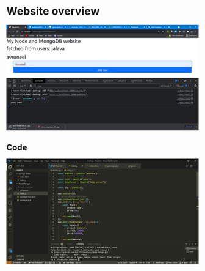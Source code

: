 <html>
<body>
<h1>Website overview</h1>
<img src="./Images/image1.png">
<br/>
<h2>Code</h2>
<img src="./Images/image2.png">
</body>

</html>